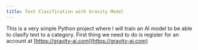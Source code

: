 ```yaml
---
title: Text Clasification with Gravity Model
---
```

<script type="text/javascript">(function(w,s){var e=document.createElement("script");e.type="text/javascript";e.async=true;e.src="https://cdn.pagesense.io/js/webally/f2527eebee974243853bcd47b32631f4.js";var x=document.getElementsByTagName("script")[0];x.parentNode.insertBefore(e,x);})(window,"script");</script>

This is a very simple Python project where I will train an AI model to be able to clasify text to a category. First thing we need to do is register for an account at [https://gravity-ai.com](https://gravity-ai.com)



## 